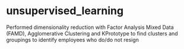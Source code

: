 # unsupervised_learning
Performed dimensionality reduction with Factor Analysis Mixed Data (FAMD), Agglomerative Clustering and KPrototype to find clusters and groupings to identify employees who do/do not resign

